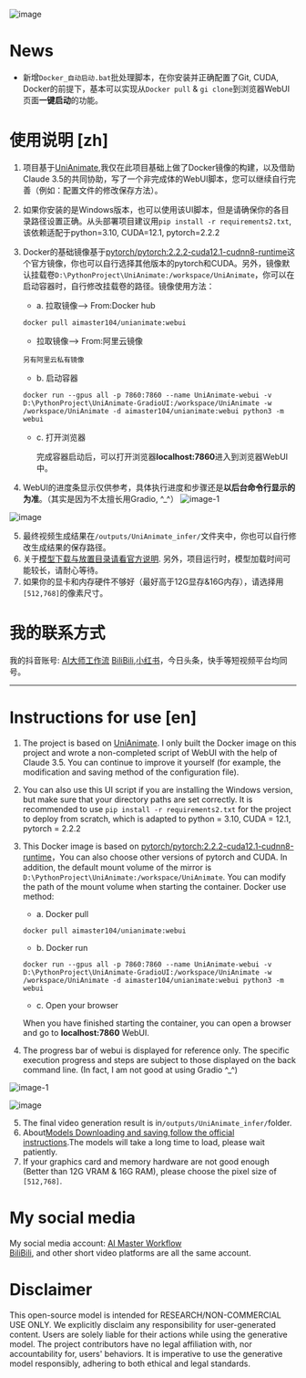 ![image](https://github.com/Pythonpa/UniAnimate-GradioUI/assets/16030016/57c9abc6-162d-4e79-8c82-381342869fbf)
# News
- 新增`Docker_自动启动.bat`批处理脚本，在你安装并正确配置了Git, CUDA, Docker的前提下，基本可以实现从`Docker pull` & `gi clone`到浏览器WebUI页面**一键启动**的功能。
# 使用说明 [zh]
1. 项目基于[UniAnimate](https://github.com/ali-vilab/UniAnimate),我仅在此项目基础上做了Docker镜像的构建，以及借助Claude 3.5的共同协助，写了一个非完成体的WebUI脚本，您可以继续自行完善（例如：配置文件的修改保存方法）。
2. 如果你安装的是Windows版本，也可以使用该UI脚本，但是请确保你的各目录路径设置正确。从头部署项目建议用`pip install -r requirements2.txt`,该依赖适配于python=3.10, CUDA=12.1, pytorch=2.2.2 
3. Docker的基础镜像基于[pytorch/pytorch:2.2.2-cuda12.1-cudnn8-runtime](https://hub.docker.com/layers/pytorch/pytorch/2.2.2-cuda12.1-cudnn8-runtime/images/sha256-923f687790bec78081c357e71dcd5dcef80b0cc00f6c34484902a5e83362c854?context=explore)这个官方镜像，你也可以自行选择其他版本的pytorch和CUDA。另外，镜像默认挂载卷`D:\PythonProject\UniAnimate:/workspace/UniAnimate`，你可以在启动容器时，自行修改挂载卷的路径。镜像使用方法：
    - a. 拉取镜像--> From:Docker hub
    ```shell
    docker pull aimaster104/unianimate:webui
    ```
    - 拉取镜像--> From:阿里云镜像
    ```shell
    另有阿里云私有镜像
    ```
    
    - b. 启动容器
    ```shell
    docker run --gpus all -p 7860:7860 --name UniAnimate-webui -v D:\PythonProject\UniAnimate-GradioUI:/workspace/UniAnimate -w /workspace/UniAnimate -d aimaster104/unianimate:webui python3 -m webui
    ```
    - c. 打开浏览器
      
      完成容器启动后，可以打开浏览器**localhost:7860**进入到浏览器WebUI中。
4. WebUI的进度条显示仅供参考，具体执行进度和步骤还是**以后台命令行显示的为准**。（其实是因为不太擅长用Gradio, ^_^）
![image-1](https://github.com/Pythonpa/UniAnimate-GradioUI/assets/16030016/16b7a35a-b27a-4a04-83d3-e845c5d35a85)

![image](https://github.com/Pythonpa/UniAnimate-GradioUI/assets/16030016/c0da755d-1cfa-434c-b45e-001d2cbb3af7)


5. 最终视频生成结果在`/outputs/UniAnimate_infer/`文件夹中，你也可以自行修改生成结果的保存路径。
6. 关于[模型下载与放置目录请看官方说明](https://github.com/ali-vilab/UniAnimate?tab=readme-ov-file#2-download-the-pretrained-checkpoints).
   另外，项目运行时，模型加载时间可能较长，请耐心等待。
7. 如果你的显卡和内存硬件不够好（最好高于12G显存&16G内存），请选择用`[512,768]`的像素尺寸。
# 我的联系方式
我的抖音账号: [AI大师工作流](https://www.douyin.com/user/MS4wLjABAAAAviq9ixG7tShWv_AJNEvCqlwZXd8YRTyCygSNpZ7J0aQ)
[BiliBili](https://space.bilibili.com/10389026),[小红书](https://www.xiaohongshu.com/user/profile/6358ac17000000001802adac)，今日头条，快手等短视频平台均同号。

****************************

# Instructions for use [en]
1. The project is based on [UniAnimate](https://github.com/ali-vilab/UniAnimate). I only built the Docker image on this project and wrote a non-completed script of WebUI with the help of Claude 3.5. You can continue to improve it yourself (for example, the modification and saving method of the configuration file).
2. You can also use this UI script if you are installing the Windows version, but make sure that your directory paths are set correctly. It is recommended to use `pip install -r requirements2.txt` for the project to deploy from scratch, which is adapted to python = 3.10, CUDA = 12.1, pytorch = 2.2.2
3. This Docker image is based on [pytorch/pytorch:2.2.2-cuda12.1-cudnn8-runtime](https://hub.docker.com/layers/pytorch/pytorch/2.2.2-cuda12.1-cudnn8-runtime/images/sha256-923f687790bec78081c357e71dcd5dcef80b0cc00f6c34484902a5e83362c854?context=explore)，You can also choose other versions of pytorch and CUDA. In addition, the default mount volume of the mirror is `D:\PythonProject\UniAnimate:/workspace/UniAnimate`. You can modify the path of the mount volume when starting the container. Docker use method:
   - a. Docker pull
    ```shell
    docker pull aimaster104/unianimate:webui
    ```
    
    - b. Docker run
    ```shell
    docker run --gpus all -p 7860:7860 --name UniAnimate-webui -v D:\PythonProject\UniAnimate-GradioUI:/workspace/UniAnimate -w /workspace/UniAnimate -d aimaster104/unianimate:webui python3 -m webui
    ```
    - c. Open your browser
      
   When you have finished starting the container, you can open a browser and go to **localhost:7860** WebUI.    

4. The progress bar of webui is displayed for reference only. The specific execution progress and steps are subject to those displayed on the back command line. (In fact, I am not good at using Gradio ^_^)

![image-1](https://github.com/Pythonpa/UniAnimate-GradioUI/assets/16030016/16b7a35a-b27a-4a04-83d3-e845c5d35a85)

![image](https://github.com/Pythonpa/UniAnimate-GradioUI/assets/16030016/c0da755d-1cfa-434c-b45e-001d2cbb3af7)

5. The final video generation result is in`/outputs/UniAnimate_infer/`folder.
6. About[Models Downloading and saving,follow the official instructions](https://github.com/ali-vilab/UniAnimate?tab=readme-ov-file#2-download-the-pretrained-checkpoints).The models will take a long time to load, please wait patiently.
7. If your graphics card and memory hardware are not good enough (Better than 12G VRAM & 16G RAM), please choose the pixel size of `[512,768]`.
# My social media
My social media account: [AI Master Workflow](https://www.douyin.com/user/MS4wLjABAAAAviq9ixG7tShWv_AJNEvCqlwZXd8YRTyCygSNpZ7J0aQ)  
[BiliBili](https://space.bilibili.com/10389026), and other short video platforms are all the same account.


# Disclaimer
This open-source model is intended for RESEARCH/NON-COMMERCIAL USE ONLY. We explicitly disclaim any responsibility for user-generated content. Users are solely liable for their actions while using the generative model. The project contributors have no legal affiliation with, nor accountability for, users' behaviors. It is imperative to use the generative model responsibly, adhering to both ethical and legal standards.
